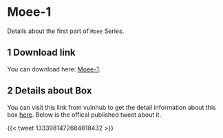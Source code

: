 # Moee-1


Details about the first part of `Moee` Series.

<!--more-->

## 1 Download link
You can download here: [Moee-1](https://download.vulnhub.com/moee/Moee.tar.gz).

## 2 Details about Box
You can visit this link from vulnhub to get the detail information about this box
[here](https://www.vulnhub.com/entry/moee-1,608/). Below is the offical published tweet about it.

{{< tweet 1333981472684818432 >}}




